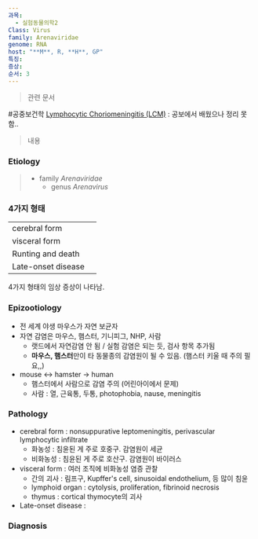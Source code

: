 ```yaml
---
과목:
  - 실험동물의학2
Class: Virus
family: Arenaviridae
genome: RNA
host: "**M**, R, **H**, GP"
특징: 
증상: 
순서: 3
---
```

> 관련 문서

#공중보건학 
[Lymphocytic Choriomeningitis (LCM)](./Lymphocytic%20Choriomeningitis%20(LCM).md) : 공보에서 배웠으나 정리 못함..

> 내용

### Etiology
> - family *Arenaviridae*
> 	- genus *Arenavirus*

### 4가지 형태

|                    |     |
| ------------------ | --- |
| cerebral form      |     |
| visceral form      |     |
| Runting and death  |     |
| Late-onset disease |     |
4가지 형태의 임상 증상이 나타남.

### Epizootiology
- 전 세계 야생 마우스가 자연 보균자
- 자연 감염은 마우스, 햄스터, 기니피그, NHP, 사람
	- 랫드에서 자연감염 안 됨 / 실험 감염은 되는 듯, 검사 항목 추가됨
	- **마우스, 햄스터**만이 타 동물종의 감염원이 될 수 있음. (햄스터 키울 때 주의 필요,,)
- mouse ↔ hamster → human
	- 햄스터에서 사람으로 감염 주의 (어린아이에서 문제)
	- 사람 : 열, 근육통, 두통, photophobia, nause, meningitis

### Pathology
- cerebral form : nonsuppurative leptomeningitis, perivascular lymphocytic infiltrate
	- 화농성 : 침윤된 게 주로 호중구. 감염원이 세균
	- 비화농성 : 침윤된 게 주로 호산구. 감염원이 바이러스
- visceral form : 여러 조직에 비화농성 염증 관찰
	- 간의 괴사 : 림프구, Kupffer's cell, sinusoidal endothelium, 등 많이 침윤
	- lymphoid organ : cytolysis, proliferation, fibrinoid necrosis
	- thymus : cortical thymocyte의 괴사
- Late-onset disease :

### Diagnosis